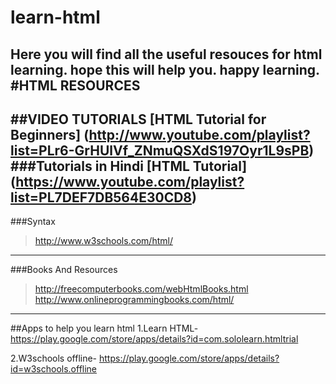 # learn-html
Here you will find all the useful resouces for html learning. hope this will help you. happy learning.
#HTML RESOURCES
----
##VIDEO TUTORIALS
[HTML Tutorial for Beginners] 
(http://www.youtube.com/playlist?list=PLr6-GrHUlVf_ZNmuQSXdS197Oyr1L9sPB)
###Tutorials in Hindi
[HTML Tutorial]
(https://www.youtube.com/playlist?list=PL7DEF7DB564E30CD8)
----
###Syntax 
>http://www.w3schools.com/html/
----
###Books And Resources
>http://freecomputerbooks.com/webHtmlBooks.html
>http://www.onlineprogrammingbooks.com/html/
----
##Apps to help you learn html
1.Learn HTML- https://play.google.com/store/apps/details?id=com.sololearn.htmltrial
>               
2.W3schools offline- https://play.google.com/store/apps/details?id=w3schools.offline
